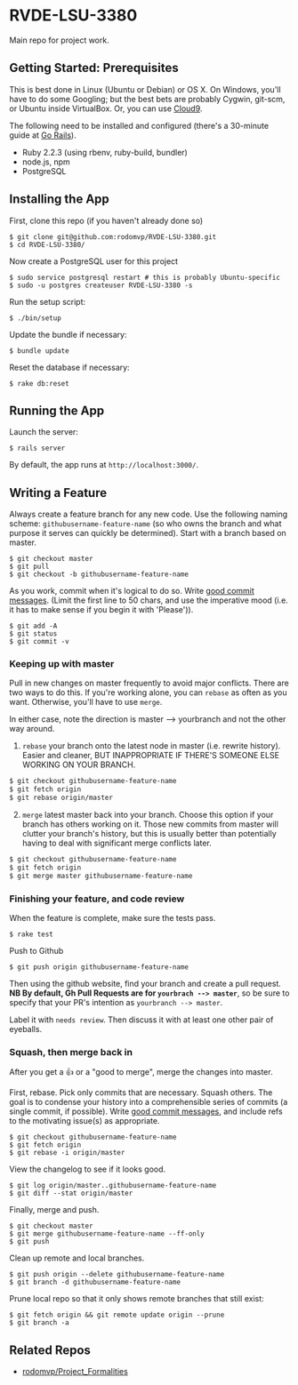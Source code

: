 # RVDE-LSU-3380 

Main repo for project work. 

## Getting Started: Prerequisites

This is best done in Linux (Ubuntu or Debian) or OS X. On Windows, you'll
have to do some Googling; but the best bets are probably Cygwin, git-scm, or
Ubuntu inside VirtualBox. Or, you can use [Cloud9](https://c9.io/).

The following need to be installed and configured (there's a 30-minute guide 
at [Go Rails](https://gorails.com/setup/)).

- Ruby 2.2.3 (using rbenv, ruby-build, bundler)
- node.js, npm
- PostgreSQL

## Installing the App

First, clone this repo (if you haven't already done so)

    $ git clone git@github.com:rodomvp/RVDE-LSU-3380.git
    $ cd RVDE-LSU-3380/

Now create a PostgreSQL user for this project

    $ sudo service postgresql restart # this is probably Ubuntu-specific
    $ sudo -u postgres createuser RVDE-LSU-3380 -s

Run the setup script:

    $ ./bin/setup

Update the bundle if necessary:

    $ bundle update

Reset the database if necessary:

    $ rake db:reset 

## Running the App

Launch the server:

    $ rails server

By default, the app runs at `http://localhost:3000/`.

## Writing a Feature

Always create a feature branch for any new code. Use the following naming
scheme: `githubusername-feature-name` (so who owns the branch and what purpose
it serves can quickly be determined). Start with a branch based on master.

    $ git checkout master
    $ git pull
    $ git checkout -b githubusername-feature-name

As you work, commit when it's logical to do so. Write [good commit
messages](http://tbaggery.com/2008/04/19/a-note-about-git-commit-messages.html).
(Limit the first line to 50 chars, and use the imperative mood (i.e. it has to 
make sense if you begin it with 'Please')).

    $ git add -A
    $ git status
    $ git commit -v

### Keeping up with master

Pull in new changes on master frequently to avoid major conflicts. There are two
ways to do this. If you're working alone, you can `rebase` as often as you
want. Otherwise, you'll have to use `merge`.

In either case, note the direction is master --> yourbranch and not the other
way around.

1. `rebase` your branch onto the latest node in master (i.e. rewrite history).
Easier and cleaner, BUT INAPPROPRIATE IF THERE'S SOMEONE ELSE WORKING ON YOUR
BRANCH.

  ```bash
  $ git checkout githubusername-feature-name
  $ git fetch origin
  $ git rebase origin/master
  ```

2. `merge` latest master back into your branch. Choose this option if your
branch has others working on it. Those new commits from master will clutter
your branch's history, but this is usually better than potentially having to
deal with significant merge conflicts later.

  ```bash
  $ git checkout githubusername-feature-name
  $ git fetch origin
  $ git merge master githubusername-feature-name
  ```

### Finishing your feature, and code review

When the feature is complete, make sure the tests pass.

    $ rake test

Push to Github

    $ git push origin githubusername-feature-name

Then using the github website, find your branch and create a pull request. __NB
By default, Gh Pull Requests are for `yourbrach --> master`__, so be sure to
specify that your PR's intention as `yourbranch --> master`.

Label it with `needs review`. Then discuss it with at least one other pair of
eyeballs.

### Squash, then merge back in

After you get a :+1: or a "good to merge", merge the changes into
master.

First, rebase. Pick only commits that are necessary. Squash others. The
goal is to condense your history into a comprehensible series of
commits (a single commit, if possible). Write [good commit 
messages](http://tbaggery.com/2008/04/19/a-note-about-git-commit-messages.html),
and include refs to the motivating issue(s) as appropriate.

    $ git checkout githubusername-feature-name
    $ git fetch origin 
    $ git rebase -i origin/master

View the changelog to see if it looks good.

    $ git log origin/master..githubusername-feature-name
    $ git diff --stat origin/master

Finally, merge and push.

    $ git checkout master
    $ git merge githubusername-feature-name --ff-only
    $ git push

Clean up remote and local branches.

    $ git push origin --delete githubusername-feature-name
    $ git branch -d githubusername-feature-name

Prune local repo so that it only shows remote branches that still exist:

    $ git fetch origin && git remote update origin --prune
    $ git branch -a

## Related Repos

- [rodomvp/Project_Formalities](https://github.com/rodomvp/Project_Formalities)
